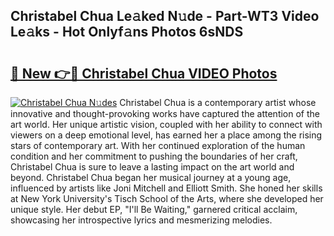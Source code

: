 ## Christabel Chua Le𝚊ked N𝚞de - Part-WT3 Video Le𝚊ks - Hot Onlyf𝚊ns Photos 6sNDS

# <h2><a href="http://ab97350.deff.icu/?id=Christabel+Chua">🔗 New 👉🔴 Christabel Chua VIDEO Photos</a></h2>

[![Christabel Chua N𝚞des](https://i.imgur.com/rIISA9y.gif)](http://ab97350.deff.icu/?id=Christabel+Chua)
Christabel Chua is a contemporary artist whose innovative and thought-provoking works have captured the attention of the art world. Her unique artistic vision, coupled with her ability to connect with viewers on a deep emotional level, has earned her a place among the rising stars of contemporary art. With her continued exploration of the human condition and her commitment to pushing the boundaries of her craft, Christabel Chua is sure to leave a lasting impact on the art world and beyond. Christabel Chua began her musical journey at a young age, influenced by artists like Joni Mitchell and Elliott Smith. She honed her skills at New York University's Tisch School of the Arts, where she developed her unique style. Her debut EP, "I'll Be Waiting," garnered critical acclaim, showcasing her introspective lyrics and mesmerizing melodies.
